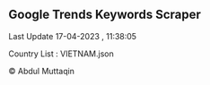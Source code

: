

## Google Trends Keywords Scraper 
 
Last Update 17-04-2023 , 11:38:05

Country List :
VIETNAM.json



© Abdul Muttaqin 
